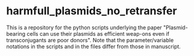 # harmfull_plasmids_no_retransfer
This is a repository for the python scripts underlying the paper "Plasmid-bearing cells can use their plasmids as efficient weap-ons even if transconjugants are poor donors". Note that the parameter/variable notations in the scripts and in the files differ from those in manuscript.
